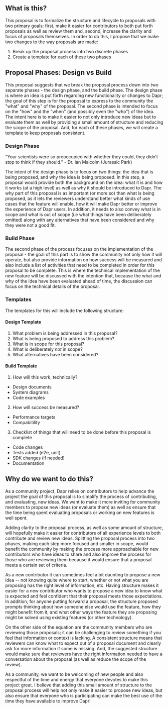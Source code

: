 ## What is this?

This proposal is to formalize the structure and lifecycle to proposals with two primary goals: first, make it easier for contributors to both put forth proposals as well as review them and, second, increase the clarity and focus of proposals themselves. In order to do this, I propose that we make two changes to the way proposals are made:

1. Break up the proposal process into two discrete phases 
2. Create a template for each of these two phases

## Proposal Phases: Design vs Build

This proposal suggests that we break the proposal process down into two separate phases - the design phase, and the build phase. The design phase is where an idea is put forth regarding new functionality or changes to Dapr; the goal of this step is for the proposal to express to the community the "what" and "why" of the proposal. The second phase is intended to focus on the "how" and the "when" (and possibly even the "who") of the idea. The intent here is to make it easier to not only introduce new ideas but to evaluate them as well by providing a small amount of structure and reducing the scope of the proposal. And, for each of these phases, we will create a template to keep proposals consistent. 

### Design Phase

"Your scientists were so preoccupied with whether they could, they didn’t stop to think if they should." - Dr. Ian Malcolm (Jurassic Park)

The intent of the design phase is to focus on two things: the idea that is being proposed, and why the idea is being proposed. In this step, a proposal would provide both the background on the idea: what it is and how it works (at a high level) as well as  why it should be introduced to Dapr. The why part of this proposal is as important (or more so) than what is being proposed, as it lets the reviewers understand better what kinds of use cases that the feature will enable, how it will make Dapr better or improve the experience of Dapr users. In addition, it needs to also convey what is in scope and what is out of scope (i.e what things have been deliberately omitted) along with any alternatives that have been considered and why they were not a good fit.

### Build Phase

The second phase of the process focuses on the implementation of the proposal - the goal of this part is to show the community not only how it will operate, but also provide information on how success will be measured and also include a list of activities that need to be completed in order for this proposal to be complete. This is where the technical implementation of the new feature will be discussed with the intention that, because the what and why of the idea have been evaluated ahead of time, the discussion can focus on the technical details of the proposal. 

### Templates

The templates for this will include the following structure:

#### Design Template

1. What problem is being addressed in this proposal?
2. What is being proposed to address this problem?
3. What is in scope for this proposal?
4. What is deliberately *not* in scope? 
5. What alternatives have been considered?


#### Build Template

1. How will this work, technically?
  * Design documents
  * System diagrams
  * Code examples
2. How will success be measured?
  * Performance targets
  * Compabitility
3. Checklist of things that will need to be done before this proposal is complete
  * Code changes
  * Tests added (e2e, unit)
  * SDK changes (if needed)
  * Documentation

## Why do we want to do this?
 
As a community project, Dapr relies on contributors to help advance the project the goal of this proposal is to simplify the process of contributing, and evaluating, new ideas. We want to make it more inviting for community members to propose new ideas (or evaluate them) as well as ensure that the time being spent evaluating proposals or working on new features is well spent.


Adding clarity to the proposal process, as well as some amount of structure, will hopefully make it easier for contributors of all experience levels to both contribute and review new ideas. Splitting the proposal process into two phases, making each step more focused and smaller in scope, would benefit the community by making the process more approachable for new contributors who have ideas to share and also improve the process for those who are reviewing them because it would ensure that a proposal meets a certain set of criteria.

As a new contributor it can sometimes feel a bit daunting to propose a new idea -- not knowing quite where to start, whether or not what you are proposing has the right level of information, etc. Having structure makes it easier for a new contributor who wants to propose a new idea to know what is expected and feel confident that their proposal meets those expectations. In addition, for anyone putting forward a proposal, the structure proposed prompts thinking about how someone else would use the feature, how they might benefit from it, and what other ways the feature they are proposing might be solved using existing features (or other technology).  

On the other side of the equation are the community members who are reviewing those proposals; it can be challenging to review something if you feel that information or context is lacking. A consistent structure means that reviewers can know what to expect out of a proposal document and clearly ask for more information if some is missing. And, the suggested structure would make sure that reviewers have the right information needed to have a conversation about the proposal (as well as reduce the scope of the review). 

As a community, we want to be welcoming of new people and also respectful of the time and energy that everyone devotes to make this project great. I believe that adding this small amount of structure to the proposal process will help not only make it easier to propose new ideas, but also ensure that everyone who is participating can make the best use of the time they have available to improve Dapr!





















































